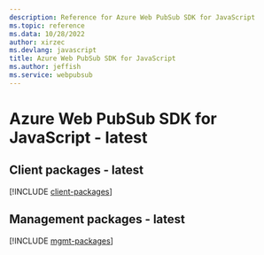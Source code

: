 ```yaml
---
description: Reference for Azure Web PubSub SDK for JavaScript
ms.topic: reference
ms.data: 10/28/2022
author: xirzec
ms.devlang: javascript
title: Azure Web PubSub SDK for JavaScript
ms.author: jeffish
ms.service: webpubsub
---
```

# Azure Web PubSub SDK for JavaScript - latest

## Client packages - latest
[!INCLUDE [client-packages](web-pubsub-client-index.md)]
## Management packages - latest
[!INCLUDE [mgmt-packages](web-pubsub-mgmt-index.md)]